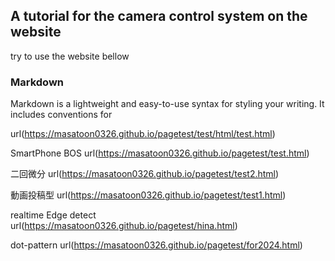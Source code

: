 ## A tutorial for the camera control system on the website

try to use the website bellow

### Markdown

Markdown is a lightweight and easy-to-use syntax for styling your writing. It includes conventions for

url(https://masatoon0326.github.io/pagetest/test/html/test.html)

SmartPhone BOS
url(https://masatoon0326.github.io/pagetest/test.html)

二回微分
url(https://masatoon0326.github.io/pagetest/test2.html)

動画投稿型
url(https://masatoon0326.github.io/pagetest/test1.html)

realtime Edge detect
url(https://masatoon0326.github.io/pagetest/hina.html)

dot-pattern
url(https://masatoon0326.github.io/pagetest/for2024.html)
